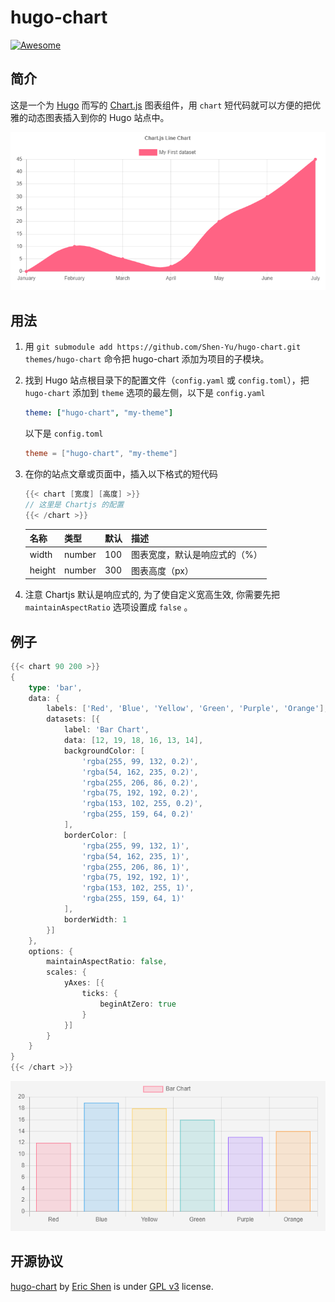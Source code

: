 # hugo-chart

[![Awesome](https://awesome.re/badge.svg)](https://github.com/budparr/awesome-hugo)

## 简介

这是一个为 [Hugo](https://gohugo.io) 而写的 [Chart.js](https://www.chartjs.org/) 图表组件，用 `chart` 短代码就可以方便的把优雅的动态图表插入到你的 Hugo 站点中。

![Screenshot](screenshots/1.png)

## 用法

1. 用 `git submodule add https://github.com/Shen-Yu/hugo-chart.git themes/hugo-chart` 命令把 hugo-chart 添加为项目的子模块。
2. 找到 Hugo 站点根目录下的配置文件（`config.yaml` 或 `config.toml`），把 `hugo-chart` 添加到 `theme` 选项的最左侧，以下是 `config.yaml`
    ```yaml
    theme: ["hugo-chart", "my-theme"]
    ```
    以下是 `config.toml` 
    ```toml
    theme = ["hugo-chart", "my-theme"]
    ```
3. 在你的站点文章或页面中，插入以下格式的短代码
    ```go
    {{< chart [宽度] [高度] >}}
    // 这里是 Chartjs 的配置
    {{< /chart >}}

    ```

    |  名称   | 类型  | 默认  | 描述  |
    |  ----  | ----  | ----  | ----  |
    | width  | number | 100 | 图表宽度，默认是响应式的（%）  |
    | height  | number | 300 | 图表高度（px） |
    
4. 注意 Chartjs 默认是响应式的, 为了使自定义宽高生效, 你需要先把 `maintainAspectRatio` 选项设置成  `false` 。

## 例子

```go
{{< chart 90 200 >}}
{
    type: 'bar',
    data: {
        labels: ['Red', 'Blue', 'Yellow', 'Green', 'Purple', 'Orange'],
        datasets: [{
            label: 'Bar Chart',
            data: [12, 19, 18, 16, 13, 14],
            backgroundColor: [
                'rgba(255, 99, 132, 0.2)',
                'rgba(54, 162, 235, 0.2)',
                'rgba(255, 206, 86, 0.2)',
                'rgba(75, 192, 192, 0.2)',
                'rgba(153, 102, 255, 0.2)',
                'rgba(255, 159, 64, 0.2)'
            ],
            borderColor: [
                'rgba(255, 99, 132, 1)',
                'rgba(54, 162, 235, 1)',
                'rgba(255, 206, 86, 1)',
                'rgba(75, 192, 192, 1)',
                'rgba(153, 102, 255, 1)',
                'rgba(255, 159, 64, 1)'
            ],
            borderWidth: 1
        }]
    },
    options: {
        maintainAspectRatio: false,
        scales: {
            yAxes: [{
                ticks: {
                    beginAtZero: true
                }
            }]
        }
    }
}
{{< /chart >}}
```

![Bar chart](screenshots/2.png)

## 开源协议

[hugo-chart](https://github.com/Shen-Yu/hugo-chart) by [Eric Shen](https://github.com/Shen-Yu) is under [GPL v3](https://github.com/Shen-Yu/hugo-chart/blob/master/LICENSE) license.
